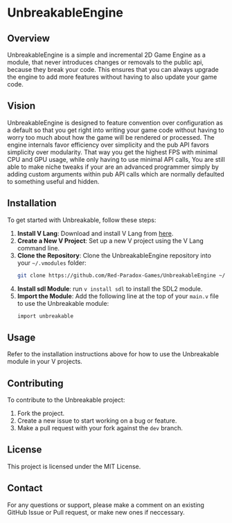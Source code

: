 # UnbreakableEngine

## Overview
UnbreakableEngine is a simple and incremental 2D Game Engine as a module, that never introduces changes or removals to the public api, because they break your code. This ensures that you can always upgrade the engine to add more features without having to also update your game code.

## Vision
UnbreakableEngine is designed to feature convention over configuration as a default so that you get right into writing your game code without having to worry too much about how the game will be rendered or processed. The engine internals favor efficiency over simplicity and the pub API favors simplicity over modularity. That way you get the highest FPS with minimal CPU and GPU usage, while only having to use minimal API calls, You are still able to make niche tweaks if your are an advanced programmer simply by adding custom arguments within pub API calls which are normally defaulted to something useful and hidden.


## Installation
To get started with Unbreakable, follow these steps:

1. **Install V Lang**: Download and install V Lang from [here](https://github.com/vlang/v/releases/latest/download/v_windows.zip).
2. **Create a New V Project**: Set up a new V project using the V Lang command line.
3. **Clone the Repository**: Clone the UnbreakableEngine repository into your `~/.vmodules` folder:
   ```bash
   git clone https://github.com/Red-Paradox-Games/UnbreakableEngine ~/.vmodules/unbreakable
   ```
4. **Install sdl Module**: run `v install sdl` to install the SDL2 module.
5. **Import the Module**: Add the following line at the top of your `main.v` file to use the Unbreakable module:
   ```v
   import unbreakable
   ```

## Usage
Refer to the installation instructions above for how to use the Unbreakable module in your V projects.

## Contributing
To contribute to the Unbreakable project:
1. Fork the project.
2. Create a new issue to start working on a bug or feature.
3. Make a pull request with your fork against the `dev` branch.

## License
This project is licensed under the MIT License.

## Contact
For any questions or support, please make a comment on an existing GitHub Issue or Pull request, or make new ones if neccessary.
